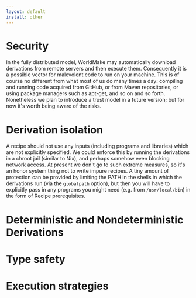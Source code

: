 ```yaml
---
layout: default
install: other
---
```



Security
========

In the fully distributed model, WorldMake may automatically download derivations from remote servers and then execute them.  Consequently it is a possible vector for malevolent code to run on your machine.  This is of course no different from what most of us do many times a day: compiling and running code acquired from GitHub, or from Maven repositories, or using package managers such as apt-get, and so on and so forth.  Nonetheless we plan to introduce a trust model in a future version; but for now it's worth being aware of the risks.

Derivation isolation
====================

A recipe should not use any inputs (including programs and libraries) which are not explicitly specified.  We could enforce this by running the derivations in a chroot jail (similar to Nix), and perhaps somehow even blocking network access.  At present we don't go to such extreme measures, so it's an honor system thing not to write impure recipes.  A tiny amount of protection can be provided by limiting the PATH in the shells in which the derivations run (via the `globalpath` option), but then you will have to explicitly pass in any programs you might need (e.g. from `/usr/local/bin`) in the form of Recipe prerequisites.



Deterministic and Nondeterministic Derivations
==============================================

Type safety
===========


Execution strategies
====================

